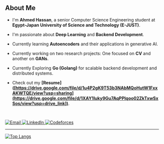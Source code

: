 ## About Me  

- I'm **Ahmed Hassan**, a senior Computer Science Engineering student at **Egypt-Japan University of Science and Technology (E-JUST)**.  
- I'm passionate about **Deep Learning** and **Backend Development**.  
- Currently learning **Autoencoders** and their applications in generative AI.
- Currently working on two research projects: One focused on **CV** and another on **GANs**.

- Currently Exploring **Go (Golang)** for scalable backend development and distributed systems.  
- Check out my **[Resume]([https://drive.google.com/file/d/1u4P2gK9T53b3NAbMQoHutW1FxxAKWTQE/view?usp=sharing](https://drive.google.com/file/d/1XAY1Iuky9Gu7AqPPlqoo02ZkTxwSxSos/view?usp=drive_link])**.  


<br />

<p align="left">
  <a href="mailto:ahmed.hasan@ejust.edu.eg">
    <img src="https://img.shields.io/badge/Email-D14836?style=for-the-badge&logo=gmail&logoColor=white" alt="Email">
  </a>
  <a href="https://www.linkedin.com/in/ahmed-hassan-964002245/">
    <img src="https://img.shields.io/badge/LinkedIn-0077B5?style=for-the-badge&logo=linkedin&logoColor=white" alt="LinkedIn">
  </a>
  <a href="https://codeforces.com/profile/ahmedmo10">
    <img src="https://img.shields.io/badge/Codeforces-1F8ACB?style=for-the-badge&logo=codeforces&logoColor=white" alt="Codeforces">
  </a>
</p>


---



[![Top Langs](https://github-readme-stats.vercel.app/api/top-langs/?username=ahmedmo1242&exclude_repo=JupyterNotebookRepo&hide=jupyter%20notebook,pure%20basic,purebasic,less,scss&layout=compact&hide_title=true&langs_count=8)](https://github.com/anuraghazra/github-readme-stats)

